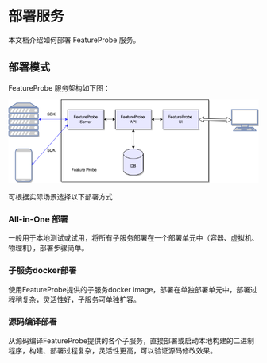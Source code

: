 # 部署服务

本文档介绍如何部署 FeatureProbe 服务。

## 部署模式

FeatureProbe 服务架构如下图：

![deploy](/featureprobe_deploy.png)

可根据实际场景选择以下部署方式

### All-in-One 部署

一般用于本地测试或试用，将所有子服务部署在一个部署单元中（容器、虚拟机、物理机），部署步骤简单。

### 子服务docker部署

使用FeatureProbe提供的子服务docker image，部署在单独部署单元中，部署过程稍复杂，灵活性好，子服务可单独扩容。

### 源码编译部署

从源码编译FeatureProbe提供的各个子服务，直接部署或启动本地构建的二进制程序，构建、部署过程复杂，灵活性更高，可以验证源码修改效果。